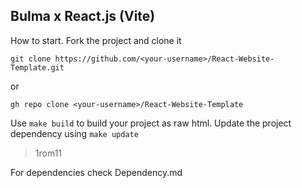 ## Bulma x React.js (Vite)

How to start. Fork the project and clone it

`
git clone https://github.com/<your-username>/React-Website-Template.git
`

or

`
gh repo clone <your-username>/React-Website-Template
`

Use `make build` to build your project as raw html. Update the project dependency using `make update`

> 1rom11


For dependencies check Dependency.md 